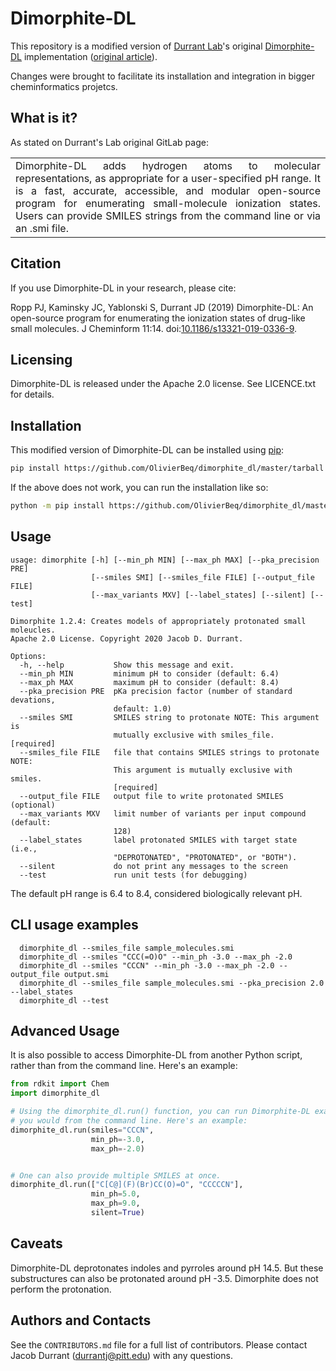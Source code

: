 Dimorphite-DL
=============

This repository is a modified version of [Durrant Lab](https://durrantlab.pitt.edu/)'s original [Dimorphite-DL](https://git.durrantlab.pitt.edu/jdurrant/dimorphite_dl) implementation ([original article](https://www.doi.org/10.1186/s13321-019-0336-9)).

Changes were brought to facilitate its installation and integration in bigger cheminformatics projetcs.

What is it?
-----------

As stated on Durrant's Lab original GitLab page: 
<table>
  <tr>
    <td align="justify">
Dimorphite-DL adds hydrogen atoms to molecular representations, as appropriate
for a user-specified pH range. 
It is a fast, accurate, accessible, and modular open-source program for enumerating small-molecule ionization states.  
Users can provide SMILES strings from the command line or via an .smi file.
</td>
  </tr>
</table>

Citation
--------

If you use Dimorphite-DL in your research, please cite:

Ropp PJ, Kaminsky JC, Yablonski S, Durrant JD (2019) Dimorphite-DL: An
open-source program for enumerating the ionization states of drug-like small
molecules. J Cheminform 11:14. doi:[10.1186/s13321-019-0336-9](https://www.doi.org/10.1186/s13321-019-0336-9).

Licensing
---------

Dimorphite-DL is released under the Apache 2.0 license. See LICENCE.txt for
details.

Installation
---------

This modified version of Dimorphite-DL can be installed using [pip](https://pip.pypa.io/en/stable/getting-started/):
```bash
pip install https://github.com/OlivierBeq/dimorphite_dl/master/tarball
```
If the above does not work, you can run the installation like so:
```bash
python -m pip install https://github.com/OlivierBeq/dimorphite_dl/master/tarball
```



Usage
-----

```
usage: dimorphite [-h] [--min_ph MIN] [--max_ph MAX] [--pka_precision PRE]
                  [--smiles SMI] [--smiles_file FILE] [--output_file FILE]
                  [--max_variants MXV] [--label_states] [--silent] [--test]

Dimorphite 1.2.4: Creates models of appropriately protonated small moleucles.
Apache 2.0 License. Copyright 2020 Jacob D. Durrant.

Options:
  -h, --help           Show this message and exit.
  --min_ph MIN         minimum pH to consider (default: 6.4)
  --max_ph MAX         maximum pH to consider (default: 8.4)
  --pka_precision PRE  pKa precision factor (number of standard devations,
                       default: 1.0)
  --smiles SMI         SMILES string to protonate NOTE: This argument is
                       mutually exclusive with smiles_file.  [required]
  --smiles_file FILE   file that contains SMILES strings to protonate NOTE:
                       This argument is mutually exclusive with smiles.
                       [required]
  --output_file FILE   output file to write protonated SMILES (optional)
  --max_variants MXV   limit number of variants per input compound (default:
                       128)
  --label_states       label protonated SMILES with target state (i.e.,
                       "DEPROTONATED", "PROTONATED", or "BOTH").
  --silent             do not print any messages to the screen
  --test               run unit tests (for debugging)
```

The default pH range is 6.4 to 8.4, considered biologically relevant pH.

CLI usage examples
--------

```
  dimorphite_dl --smiles_file sample_molecules.smi
  dimorphite_dl --smiles "CCC(=O)O" --min_ph -3.0 --max_ph -2.0
  dimorphite_dl --smiles "CCCN" --min_ph -3.0 --max_ph -2.0 --output_file output.smi
  dimorphite_dl --smiles_file sample_molecules.smi --pka_precision 2.0 --label_states
  dimorphite_dl --test
```

Advanced Usage
--------------

It is also possible to access Dimorphite-DL from another Python script, rather
than from the command line. Here's an example:

```python
from rdkit import Chem
import dimorphite_dl

# Using the dimorphite_dl.run() function, you can run Dimorphite-DL exactly as
# you would from the command line. Here's an example:
dimorphite_dl.run(smiles="CCCN",
                  min_ph=-3.0,
                  max_ph=-2.0)


# One can also provide multiple SMILES at once.
dimorphite_dl.run(["C[C@](F)(Br)CC(O)=O", "CCCCCN"],
                  min_ph=5.0,
                  max_ph=9.0,
                  silent=True)
```

Caveats
-------

Dimorphite-DL deprotonates indoles and pyrroles around pH 14.5. But these
substructures can also be protonated around pH -3.5. Dimorphite does not
perform the protonation.

Authors and Contacts
--------------------

See the `CONTRIBUTORS.md` file for a full list of contributors. Please contact
Jacob Durrant (durrantj@pitt.edu) with any questions.
